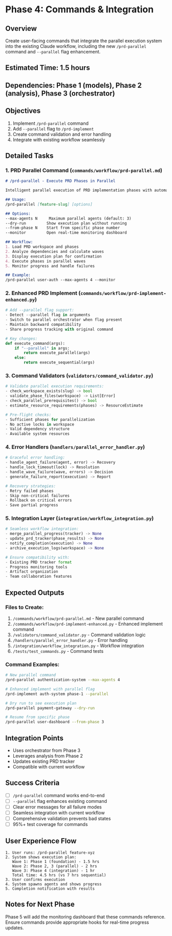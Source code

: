 # Phase 4: Commands & Integration

## Overview
Create user-facing commands that integrate the parallel execution system into the existing Claude workflow, including the new `/prd-parallel` command and `--parallel` flag enhancement.

## Estimated Time: 1.5 hours

## Dependencies: Phase 1 (models), Phase 2 (analysis), Phase 3 (orchestrator)

## Objectives
1. Implement `/prd-parallel` command
2. Add `--parallel` flag to `/prd-implement`
3. Create command validation and error handling
4. Integrate with existing workflow seamlessly

## Detailed Tasks

### 1. PRD Parallel Command (`commands/workflow/prd-parallel.md`)
```markdown
# /prd-parallel - Execute PRD Phases in Parallel

Intelligent parallel execution of PRD implementation phases with automatic dependency analysis and resource coordination.

## Usage:
/prd-parallel [feature-slug] [options]

## Options:
--max-agents N     Maximum parallel agents (default: 3)
--dry-run         Show execution plan without running
--from-phase N    Start from specific phase number
--monitor         Open real-time monitoring dashboard

## Workflow:
1. Load PRD workspace and phases
2. Analyze dependencies and calculate waves
3. Display execution plan for confirmation
4. Execute phases in parallel waves
5. Monitor progress and handle failures

## Example:
/prd-parallel user-auth --max-agents 4 --monitor
```

### 2. Enhanced PRD Implement (`commands/workflow/prd-implement-enhanced.py`)
```python
# Add --parallel flag support:
- Detect --parallel flag in arguments
- Switch to parallel orchestrator when flag present
- Maintain backward compatibility
- Share progress tracking with original command

# Key changes:
def execute_command(args):
    if "--parallel" in args:
        return execute_parallel(args)
    else:
        return execute_sequential(args)
```

### 3. Command Validators (`validators/command_validator.py`)
```python
# Validate parallel execution requirements:
- check_workspace_exists(slug) -> bool
- validate_phase_files(workspace) -> List[Error]
- check_parallel_prerequisites() -> bool
- estimate_resource_requirements(phases) -> ResourceEstimate

# Pre-flight checks:
- Sufficient phases for parallelization
- No active locks in workspace
- Valid dependency structure
- Available system resources
```

### 4. Error Handlers (`handlers/parallel_error_handler.py`)
```python
# Graceful error handling:
- handle_agent_failure(agent, error) -> Recovery
- handle_lock_timeout(lock) -> Resolution
- handle_wave_failure(wave, errors) -> Decision
- generate_failure_report(execution) -> Report

# Recovery strategies:
- Retry failed phases
- Skip non-critical failures
- Rollback on critical errors
- Save partial progress
```

### 5. Integration Layer (`integration/workflow_integration.py`)
```python
# Seamless workflow integration:
- merge_parallel_progress(tracker) -> None
- update_prd_tracker(phase_results) -> None
- notify_completion(execution) -> None
- archive_execution_logs(workspace) -> None

# Ensure compatibility with:
- Existing PRD tracker format
- Progress monitoring tools
- Artifact organization
- Team collaboration features
```

## Expected Outputs

### Files to Create:
1. `/commands/workflow/prd-parallel.md` - New parallel command
2. `/commands/workflow/prd-implement-enhanced.py` - Enhanced implement command
3. `/validators/command_validator.py` - Command validation logic
4. `/handlers/parallel_error_handler.py` - Error handling
5. `/integration/workflow_integration.py` - Workflow integration
6. `/tests/test_commands.py` - Command tests

### Command Examples:
```bash
# New parallel command
/prd-parallel authentication-system --max-agents 4

# Enhanced implement with parallel flag
/prd-implement auth-system phase-1 --parallel

# Dry run to see execution plan
/prd-parallel payment-gateway --dry-run

# Resume from specific phase
/prd-parallel user-dashboard --from-phase 3
```

## Integration Points
- Uses orchestrator from Phase 3
- Leverages analysis from Phase 2
- Updates existing PRD tracker
- Compatible with current workflow

## Success Criteria
- [ ] `/prd-parallel` command works end-to-end
- [ ] `--parallel` flag enhances existing command
- [ ] Clear error messages for all failure modes
- [ ] Seamless integration with current workflow
- [ ] Comprehensive validation prevents bad states
- [ ] 95%+ test coverage for commands

## User Experience Flow
```
1. User runs: /prd-parallel feature-xyz
2. System shows execution plan:
   Wave 1: Phase 1 (foundation) - 1.5 hrs
   Wave 2: Phase 2, 3 (parallel) - 2 hrs
   Wave 3: Phase 4 (integration) - 1 hr
   Total time: 4.5 hrs (vs 7 hrs sequential)
3. User confirms execution
4. System spawns agents and shows progress
5. Completion notification with results
```

## Notes for Next Phase
Phase 5 will add the monitoring dashboard that these commands reference. Ensure commands provide appropriate hooks for real-time progress updates.